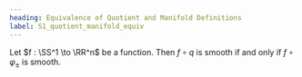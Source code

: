 ```yaml
---
heading: Equivalence of Quotient and Manifold Definitions
label: S1_quotient_manifold_equiv
---
```


Let $f : \SS^1 \to \RR^n$ be a function. Then $f \circ q$ is smooth if and only if $f \circ \varphi_{\pm}$ is smooth.
